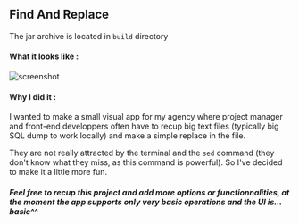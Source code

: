 Find And Replace
---------------


The jar archive is located in <code>build</code> directory


<h4>What it looks like :</h4>

![screenshot](https://raw.github.com/Romibuzi/FindAndReplace/master/images/Capture.JPG "")


<h4>Why I did it :</h4>

I wanted to make a small visual app for my agency where project manager and front-end developpers often have to recup big text files (typically big SQL dump to work locally) and make a simple replace in the file.

They are not really attracted by the terminal and the <code>sed</code> command (they don't know what they miss, as this command is powerful). So I've decided to make it a little more fun.

<h5>Feel free to recup this project and add more options or functionnalities, at the moment the app supports only very basic operations and the UI is... basic^^</h5>
